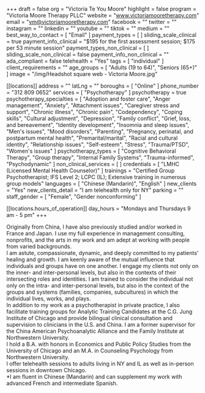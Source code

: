 +++
draft = false
org = "Victoria Te You Moore"
highlight = false
program = "Victoria Moore Therapy PLLC"
website = "www.victoriamooretherapy.com"
email = "vm@victoriamooretherapy.com"
facebook = ""
twitter = ""
instagram = ""
linkedin = ""
youtube = ""
tiktok = ""
medium = ""
best_way_to_contact = [ "Email" ]
payment_types = [ ]
sliding_scale_clinical = true
payment_info_clinical = "$195 for the first assessment session; $175 per 53 minute session"
payment_types_non_clinical = [ ]
sliding_scale_non_clinical = false
payment_info_non_clinical = ""
ada_compliant = false
telehealth = "Yes"
tags = [ "individual" ]
client_requirements = ""
age_groups = [ "Adults (19 to 64)", "Seniors (65+)" ]
image = "/img/Headshot square web - Victoria Moore.jpg"

[[locations]]
address = ""
latLng = ""
boroughs = [ "Online" ]
phone_number = "312 809 0652"
services = [ "Psychotherapy" ]
psychotherapy = true
psychotherapy_specialties = [
  "Adoption and foster care",
  "Anger management",
  "Anxiety",
  "Attachment issues",
  "Caregiver stress and support",
  "Chronic illness",
  "Chronic pain",
  "Codependency",
  "Coping skills",
  "Cultural adjustment",
  "Depression",
  "Family conflict",
  "Grief, loss, and bereavement",
  "Identity development",
  "Insomnia and sleep issues",
  "Men's issues",
  "Mood disorders",
  "Parenting",
  "Pregnancy, perinatal, and postpartum mental health",
  "Premarital/marital",
  "Racial and cultural identity",
  "Relationship issues",
  "Self-esteem",
  "Stress",
  "Trauma/PTSD",
  "Women's issues"
]
psychotherapy_types = [
  "Cognitive Behavioral Therapy",
  "Group therapy",
  "Internal Family Systems",
  "Trauma-informed",
  "Psychodynamic"
]
non_clinical_services = [ ]
credentials = [ "LMHC (Licensed Mental Health Counselor)" ]
trainings = "Certified Group Psychotherapist; IFS Level 2; LCPC (IL); Extensive training in numerous group models"
languages = [ "Chinese (Mandarin)", "English" ]
new_clients = "Yes"
new_clients_detail = "I am telehealth only for NY"
parking = ""
staff_gender = [ "Female", "Gender nonconforming" ]

  [[locations.hours_of_operation]]
  day_hours = "Mondays and Thursdays 9 am - 5 pm"
+++

Originally from China, I have also previously studied and/or worked in France and Japan. I use my full experience in management consulting, nonprofits, and the arts in my work and am adept at working with people from varied backgrounds. <br>
I am astute, compassionate, dynamic, and deeply committed to my patients' healing and growth. I am keenly aware of the mutual influence that individuals and groups have on one another. I engage my clients not only on the inner- and inter-personal levels, but also in the contexts of their intersecting roles and identities. I am trained to consider the individual not only on the intra- and inter-personal levels, but also in the context of the groups and systems (families, companies, subcultures) in which the individual lives, works, and plays. <br>
In addition to my work as a psychotherapist in private practice, I also facilitate training groups for Analytic Training Candidates at the C.G. Jung Institute of Chicago and provide bilingual clinical consultation and supervision to clinicians in the U.S. and China. I am a former supervisor for the China American Psychoanalytic Alliance and the Family Institute at Northwestern University. <br>
I hold a B.A. with honors in Economics and Public Policy Studies from the University of Chicago and an M.A. in Counseling Psychology from Northwestern University. <br>
I offer telehealth sessions to adults living in NY and IL as well as in-person sessions in downtown Chicago. <br>
\*I am fluent in Chinese (Mandarin) and can supplement my work with advanced French and intermediate Spanish.

